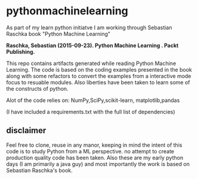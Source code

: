 # pythonmachinelearning
As part of my learn python initiatve I am working through Sebastian Raschka book "Python Machine Learning"

<b>Raschka, Sebastian (2015-09-23). Python Machine Learning . Packt Publishing. </b>

This repo contains artifacts generated while reading Python Machine Learning. The code is based on the coding examples presented in the book along with some refactors to convert the examples from a interactive mode focus to resuable modules. Also liberties have been taken to learn some of the constructs of python.

Alot of the code relies on: NumPy,SciPy,scikit-learn, matplotlib,pandas

(I have included a requirements.txt with the full list of dependencies)

## disclaimer
Feel free to clone, reuse in any manor, keeping in mind the intent of this code is to study Python from a ML perspective. no attempt to create production quality code has been taken. Also these are my early python days (I am primarily a java guy) and most importantly the work is based on Sebastian Raschka's book. 


